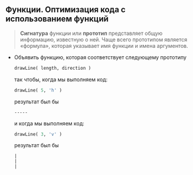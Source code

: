 ## Функции. Оптимизация кода с использованием функций

> **Сигнатура** функции или **прототип** представляет общую информацию, известную о ней. Чаще всего прототипом является «формула», которая указывает имя функции и имена аргументов.

* Объявить функцию, которая соответствует следующему прототипу
  ```python
  drawLine( length, direction )
  ```
  так чтобы, когда мы выполняем код:
  ```python
  drawLine( 5, 'h' )
  ```
  
  результат был бы
  ```
  -----
  ```
  и когда мы выполняем код:
  ```python
  drawLine( 3, 'v' )
  ```
  результат был бы
  ```
  |
  |
  |
  ```

